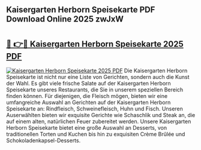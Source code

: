 ## Kaisergarten Herborn Speisekarte PDF Download Online 2025 zwJxW

# <h2><a href="http://gc69zi.nevu.top/?p=Kaisergarten+Herborn+Speisekarte">🔗 👉🔴 Kaisergarten Herborn Speisekarte 2025 PDF</a></h2>

[![Kaisergarten Herborn Speisekarte 2025 PDF](https://i.imgur.com/dBaPXMq.png)](http://gc69zi.nevu.top/?p=Kaisergarten+Herborn+Speisekarte)
Die Kaisergarten Herborn Speisekarte ist nicht nur eine Liste von Gerichten, sondern auch die Kunst der Wahl. Es gibt viele frische Salate auf der Kaisergarten Herborn Speisekarte unseres Restaurants, die Sie in unserem speziellen Bereich finden können. Für diejenigen, die Fleisch mögen, bieten wir eine umfangreiche Auswahl an Gerichten auf der Kaisergarten Herborn Speisekarte an: Rindfleisch, Schweinefleisch, Huhn und Fisch. Unseren Auserwählten bieten wir exquisite Gerichte wie Schaschlik und Steak an, die auf einem alten, natürlichen Feuer zubereitet werden. Unsere Kaisergarten Herborn Speisekarte bietet eine große Auswahl an Desserts, von traditionellen Torten und Kuchen bis hin zu exquisiten Crème Brûlée und Schokoladenkapsel-Desserts.
